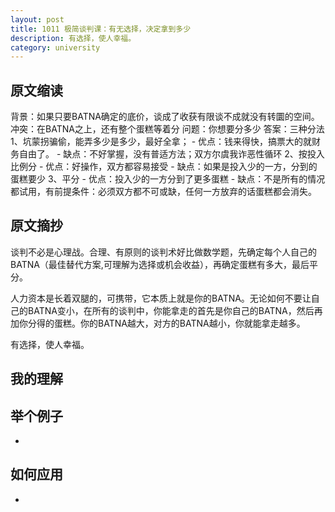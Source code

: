 ```yaml
---
layout: post
title: 1011 极简谈判课：有无选择，决定拿到多少
description: 有选择，使人幸福。
category: university
---
```


## 原文缩读
背景：如果只要BATNA确定的底价，谈成了收获有限谈不成就没有转圜的空间。
冲突：在BATNA之上，还有整个蛋糕等着分
问题：你想要分多少
答案：三种分法
    1、坑蒙拐骗偷，能弄多少是多少，最好全拿；
        - 优点：钱来得快，搞票大的就财务自由了。
        - 缺点：不好掌握，没有普适方法；双方尔虞我诈恶性循环
    2、按投入比例分
        - 优点：好操作，双方都容易接受
        - 缺点：如果是投入少的一方，分到的蛋糕要少
    3、平分
        - 优点：投入少的一方分到了更多蛋糕
        - 缺点：不是所有的情况都试用，有前提条件：必须双方都不可或缺，任何一方放弃的话蛋糕都会消失。

## 原文摘抄
谈判不必是心理战。合理、有原则的谈判术好比做数学题，先确定每个人自己的BATNA（最佳替代方案,可理解为选择或机会收益），再确定蛋糕有多大，最后平分。

人力资本是长着双腿的，可携带，它本质上就是你的BATNA。无论如何不要让自己的BATNA变小，在所有的谈判中，你能拿走的首先是你自己的BATNA，然后再加你分得的蛋糕。你的BATNA越大，对方的BATNA越小，你就能拿走越多。

有选择，使人幸福。

## 我的理解

## 举个例子
- 

## 如何应用
- 